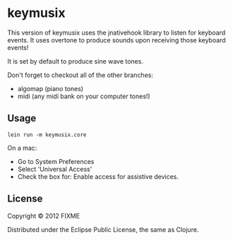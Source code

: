 # keymusix

This version of keymusix uses the jnativehook library to listen for keyboard events. It uses overtone to produce sounds upon receiving those keyboard events!

It is set by default to produce sine wave tones.

Don't forget to checkout all of the other branches:
* algomap (piano tones)
* midi (any midi bank on your computer tones!)

## Usage

`lein run -m keymusix.core`

On a mac:
* Go to System Preferences
* Select 'Universal Access'
* Check the box for: Enable access for assistive devices.

## License

Copyright © 2012 FIXME

Distributed under the Eclipse Public License, the same as Clojure.
